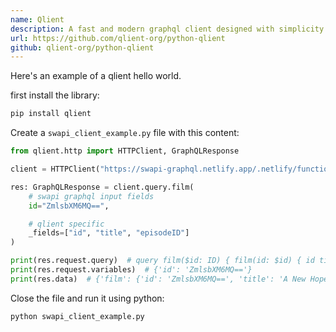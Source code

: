 ```yaml
---
name: Qlient
description: A fast and modern graphql client designed with simplicity in mind.
url: https://github.com/qlient-org/python-qlient
github: qlient-org/python-qlient
---
```


Here's an example of a qlient hello world.

first install the library:

```bash
pip install qlient
```

Create a `swapi_client_example.py` file with this content:

```python
from qlient.http import HTTPClient, GraphQLResponse

client = HTTPClient("https://swapi-graphql.netlify.app/.netlify/functions/index")

res: GraphQLResponse = client.query.film(
    # swapi graphql input fields
    id="ZmlsbXM6MQ==",

    # qlient specific
    _fields=["id", "title", "episodeID"]
)

print(res.request.query)  # query film($id: ID) { film(id: $id) { id title episodeID } }
print(res.request.variables)  # {'id': 'ZmlsbXM6MQ=='}
print(res.data)  # {'film': {'id': 'ZmlsbXM6MQ==', 'title': 'A New Hope', 'episodeID': 4}}
```

Close the file and run it using python:

```bash
python swapi_client_example.py
```
